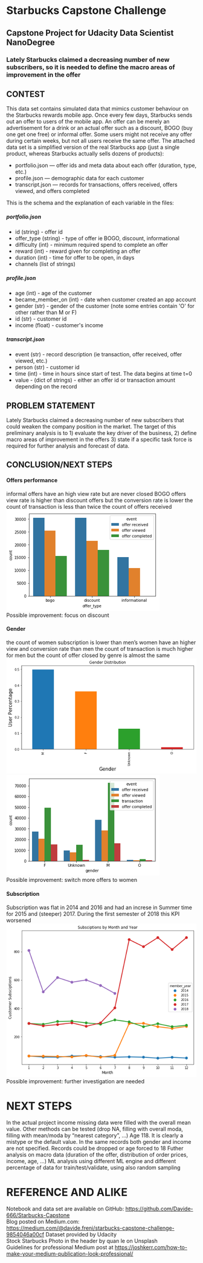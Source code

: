 # Starbucks Capstone Challenge
## Capstone Project for Udacity Data Scientist NanoDegree<br>
### Lately Starbucks claimed a decreasing number of new subscribers, so it is needed to define the macro areas of improvement in the offer<br>

## CONTEST
This data set contains simulated data that mimics customer behaviour on the Starbucks rewards mobile app. Once every few days, Starbucks sends out an offer to users of the mobile app. An offer can be merely an advertisement for a drink or an actual offer such as a discount, BOGO (buy one get one free) or informal offer. Some users might not receive any offer during certain weeks, but not all users receive the same offer.
The attached data set is a simplified version of the real Starbucks app (just a single product, whereas Starbucks actually sells dozens of products):
* portfolio.json — offer ids and meta data about each offer (duration, type, etc.)
* profile.json — demographic data for each customer
* transcript.json — records for transactions, offers received, offers viewed, and offers completed

This is the schema and the explanation of each variable in the files:

##### portfolio.json
* id (string) - offer id
* offer_type (string) - type of offer ie BOGO, discount, informational
* difficulty (int) - minimum required spend to complete an offer
* reward (int) - reward given for completing an offer
* duration (int) - time for offer to be open, in days
* channels (list of strings)

##### profile.json
* age (int) - age of the customer
* became_member_on (int) - date when customer created an app account
* gender (str) - gender of the customer (note some entries contain 'O' for other rather than M or F)
* id (str) - customer id
* income (float) - customer's income

##### transcript.json
* event (str) - record description (ie transaction, offer received, offer viewed, etc.)
* person (str) - customer id
* time (int) - time in hours since start of test. The data begins at time t=0
* value - (dict of strings) - either an offer id or transaction amount depending on the record

## PROBLEM STATEMENT
Lately Starbucks claimed a decreasing number of new subscribers that could weaken the company position in the market.
The target of this preliminary analysis is to 1) evaluate the key driver of the business, 2) define macro areas of improvement in the offers 3) state if a specific task force is required for further analysis and forecast of data.

## CONCLUSION/NEXT STEPS
#### Offers performance
informal offers have an high view rate but are never closed
BOGO offers view rate is higher than discount offers but the conversion rate is lower
the count of transaction is less than twice the count of offers received
![offer type vs event](https://raw.githubusercontent.com/Davide-666/Starbucks-Capstone/master/offer%20type%20vs%20event.png)<br>
Possible improvement: focus on discount

#### Gender
the count of women subscription is lower than men’s
women have an higher view and conversion rate than men
the count of transaction is much higher for men but the count of offer closed by genre is almost the same
![subscription by gender](https://raw.githubusercontent.com/Davide-666/Starbucks-Capstone/master/subscription%20by%20gender.png)<br>
![event vs gender](https://raw.githubusercontent.com/Davide-666/Starbucks-Capstone/master/event%20vs%20gender.png)<br>
Possible improvement: switch more offers to women

#### Subscription
Subscription was flat in 2014 and 2016 and had an increse in Summer time for 2015 and (steeper) 2017. During the first semester of 2018 this KPI worsened<br>
![subscription by months](https://raw.githubusercontent.com/Davide-666/Starbucks-Capstone/master/subscription%20by%20months.png)<br>
Possible improvement: further investigation are needed

# NEXT STEPS
In the actual project income missing data were filled with the overall mean value. Other methods can be tested (drop NA, filling with overall moda, filling with mean/moda by “nearest category”, …)
Age 118. It is clearly a mistype or the default value. In the same records both gender and income are not specified. Records could be dropped or age forced to 18
Futher analysis on macro data (duration of the offer, distribution of order prices, income, age, …)
ML analysis using different ML engine and different percentage of data for train/test/validate, using also random sampling

# REFERENCE AND ALIKE
Notebook and data set are available on GitHub: https://github.com/Davide-666/Starbucks-Capstone <br>
Blog posted on Medium.com: https://medium.com/@davide.freni/starbucks-capstone-challenge-9854046a00cf
Dataset provided by Udacity <br>
Stock Starbucks Photo in the header by quan le on Unsplash <br>
Guidelines for professional Medium post at https://joshkerr.com/how-to-make-your-medium-publication-look-professional/ <br>
